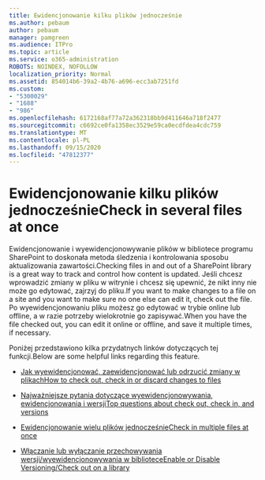 ```yaml
---
title: Ewidencjonowanie kilku plików jednocześnie
ms.author: pebaum
author: pebaum
manager: pamgreen
ms.audience: ITPro
ms.topic: article
ms.service: o365-administration
ROBOTS: NOINDEX, NOFOLLOW
localization_priority: Normal
ms.assetid: 854014b6-39a2-4b76-a696-ecc3ab7251fd
ms.custom:
- "5300029"
- "1688"
- "986"
ms.openlocfilehash: 6172168af77a72a362318bb9d411646a718f2477
ms.sourcegitcommit: c6692ce0fa1358ec3529e59ca0ecdfdea4cdc759
ms.translationtype: MT
ms.contentlocale: pl-PL
ms.lasthandoff: 09/15/2020
ms.locfileid: "47812377"
---
```

# <a name="check-in-several-files-at-once"></a><span data-ttu-id="6ffd6-102">Ewidencjonowanie kilku plików jednocześnie</span><span class="sxs-lookup"><span data-stu-id="6ffd6-102">Check in several files at once</span></span>

<span data-ttu-id="6ffd6-103">Ewidencjonowanie i wyewidencjonowywanie plików w bibliotece programu SharePoint to doskonała metoda śledzenia i kontrolowania sposobu aktualizowania zawartości.</span><span class="sxs-lookup"><span data-stu-id="6ffd6-103">Checking files in and out of a SharePoint library is a great way to track and control how content is updated.</span></span> <span data-ttu-id="6ffd6-104">Jeśli chcesz wprowadzić zmiany w pliku w witrynie i chcesz się upewnić, że nikt inny nie może go edytować, zajrzyj do pliku.</span><span class="sxs-lookup"><span data-stu-id="6ffd6-104">If you want to make changes to a file on a site and you want to make sure no one else can edit it, check out the file.</span></span> <span data-ttu-id="6ffd6-105">Po wyewidencjonowaniu pliku możesz go edytować w trybie online lub offline, a w razie potrzeby wielokrotnie go zapisywać.</span><span class="sxs-lookup"><span data-stu-id="6ffd6-105">When you have the file checked out, you can edit it online or offline, and save it multiple times, if necessary.</span></span>

<span data-ttu-id="6ffd6-106">Poniżej przedstawiono kilka przydatnych linków dotyczących tej funkcji.</span><span class="sxs-lookup"><span data-stu-id="6ffd6-106">Below are some helpful links regarding this feature.</span></span>

- [<span data-ttu-id="6ffd6-107">Jak wyewidencjonować, zaewidencjonować lub odrzucić zmiany w plikach</span><span class="sxs-lookup"><span data-stu-id="6ffd6-107">How to check out, check in or discard changes to files</span></span>](https://support.office.com/article/check-out-check-in-or-discard-changes-to-files-in-a-library-7e2c12a9-a874-4393-9511-1378a700f6de)

- [<span data-ttu-id="6ffd6-108">Najważniejsze pytania dotyczące wyewidencjonowywania, ewidencjonowania i wersji</span><span class="sxs-lookup"><span data-stu-id="6ffd6-108">Top questions about check out, check in, and versions</span></span>](https://support.office.com/article/Top-questions-about-check-out-check-in-and-versions-7E941339-E972-4C7A-A79A-80A1FCF84076)

- [<span data-ttu-id="6ffd6-109">Ewidencjonowanie wielu plików jednocześnie</span><span class="sxs-lookup"><span data-stu-id="6ffd6-109">Check in multiple files at once</span></span>](https://support.office.com/article/check-out-check-in-or-discard-changes-to-files-in-a-library-7e2c12a9-a874-4393-9511-1378a700f6de)

- [<span data-ttu-id="6ffd6-110">Włączanie lub wyłączanie przechowywania wersji/wyewidencjonowywania w bibliotece</span><span class="sxs-lookup"><span data-stu-id="6ffd6-110">Enable or Disable Versioning/Check out on a library</span></span>](https://support.office.com/article/enable-and-configure-versioning-for-a-list-or-library-1555d642-23ee-446a-990a-bcab618c7a37)

  
